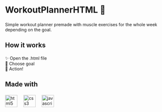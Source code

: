 <h1 align="left">WorkoutPlannerHTML 💪</h1>

###

<p align="left">Simple workout planner premade with muscle exercises for the whole week depending on the goal.</p>

###

<h2 align="left">How it works</h2>

###

<p align="left">✨ Open the .html file<br>🎯 Choose goal <br>🎲 Action!</p>

###

<h2 align="left">Made with</h2>

###

<div align="left">
  <img src="https://cdn.jsdelivr.net/gh/devicons/devicon/icons/html5/html5-original.svg" height="40" alt="html5 logo"  />
  <img width="12" />
  <img src="https://cdn.jsdelivr.net/gh/devicons/devicon/icons/css3/css3-original.svg" height="40" alt="css3 logo"  />
  <img width="12" />
  <img src="https://cdn.jsdelivr.net/gh/devicons/devicon/icons/javascript/javascript-original.svg" height="40" alt="javascript logo"  />
</div>

###
